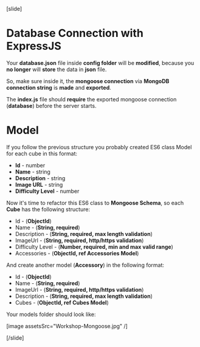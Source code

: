 [slide]

# Database Connection with ExpressJS

Your **database.json** file inside **config folder** will be **modified**, because you **no longer** will **store** the data in **json** file. 

So, make sure inside it, the **mongoose connection** via **MongoDB** **connection string** is **made** and **exported**.

The **index.js** file should **require** the exported mongoose connection (**database**) before the server starts. 

# Model

If you follow the previous structure you probably created ES6 class Model for each cube in this format:

- **Id** - number
- **Name** - string
- **Description** - string 
- **Image URL** - string
- **Difficulty Level** - number

Now it's time to refactor this ES6 class to **Mongoose Schema**, so each **Cube** has the following structure:

- Id - (**ObjectId**)	
- Name - (**String, required**)
- Description - (**String, required, max length validation**)
- ImageUrl - (**String, required, http/https validation**)
- Difficulty Level - (**Number, required, min and max valid range**)
- Accessories - (**ObjectId, ref Accessories Model**)

And create another model (**Accessory**) in the following format:

- Id - (**ObjectId**)
- Name - (**String, required**)
- ImageUrl - (**String, required, http/https validation**)
- Description - (**String, required, max length validation**)
- Cubes - (**ObjectId, ref Cubes Model**)

Your models folder should look like:

[image assetsSrc="Workshop-Mongoose.jpg" /]



[/slide]